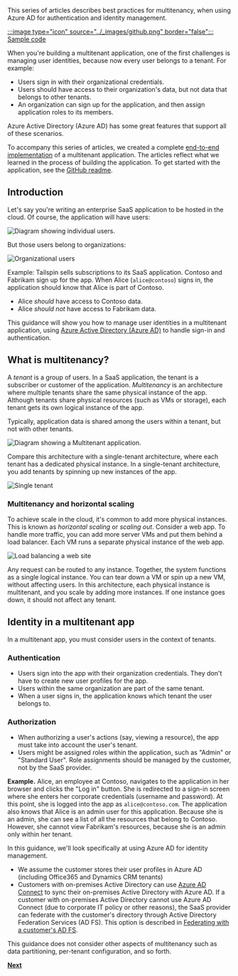This series of articles describes best practices for multitenancy, when using Azure AD for authentication and identity management.

[:::image type="icon" source="../_images/github.png" border="false"::: Sample code][sample-application]

When you're building a multitenant application, one of the first challenges is managing user identities, because now every user belongs to a tenant. For example:

- Users sign in with their organizational credentials.
- Users should have access to their organization's data, but not data that belongs to other tenants.
- An organization can sign up for the application, and then assign application roles to its members.

Azure Active Directory (Azure AD) has some great features that support all of these scenarios.

To accompany this series of articles, we created a complete [end-to-end implementation][sample-application] of a multitenant application. The articles reflect what we learned in the process of building the application. To get started with the application, see the [GitHub readme](https://github.com/mspnp/multitenant-saas-guidance/blob/master/get-started.md).

## Introduction

Let's say you're writing an enterprise SaaS application to be hosted in the cloud. Of course, the application will have users:

![Diagram showing individual users.](./images/users.png)

But those users belong to organizations:

![Organizational users](./images/org-users.png)

Example: Tailspin sells subscriptions to its SaaS application. Contoso and Fabrikam sign up for the app. When Alice (`alice@contoso`) signs in, the application should know that Alice is part of Contoso.

- Alice *should* have access to Contoso data.
- Alice *should not* have access to Fabrikam data.

This guidance will show you how to manage user identities in a multitenant application, using [Azure Active Directory (Azure AD)](/azure/active-directory) to handle sign-in and authentication.

## What is multitenancy?

A *tenant* is a group of users. In a SaaS application, the tenant is a subscriber or customer of the application. *Multitenancy* is an architecture where multiple tenants share the same physical instance of the app. Although tenants share physical resources (such as VMs or storage), each tenant gets its own logical instance of the app.

Typically, application data is shared among the users within a tenant, but not with other tenants.

![Diagram showing a Multitenant application.](./images/multitenant.png)

Compare this architecture with a single-tenant architecture, where each tenant has a dedicated physical instance. In a single-tenant architecture, you add tenants by spinning up new instances of the app.

![Single tenant](./images/single-tenant.png)

### Multitenancy and horizontal scaling

To achieve scale in the cloud, it's common to add more physical instances. This is known as *horizontal scaling* or *scaling out*. Consider a web app. To handle more traffic, you can add more server VMs and put them behind a load balancer. Each VM runs a separate physical instance of the web app.

![Load balancing a web site](./images/load-balancing.png)

Any request can be routed to any instance. Together, the system functions as a single logical instance. You can tear down a VM or spin up a new VM, without affecting users. In this architecture, each physical instance is multitenant, and you scale by adding more instances. If one instance goes down, it should not affect any tenant.

## Identity in a multitenant app

In a multitenant app, you must consider users in the context of tenants.

### Authentication

- Users sign into the app with their organization credentials. They don't have to create new user profiles for the app.
- Users within the same organization are part of the same tenant.
- When a user signs in, the application knows which tenant the user belongs to.

### Authorization

- When authorizing a user's actions (say, viewing a resource), the app must take into account the user's tenant.
- Users might be assigned roles within the application, such as "Admin" or "Standard User". Role assignments should be managed by the customer, not by the SaaS provider.

**Example.** Alice, an employee at Contoso, navigates to the application in her browser and clicks the "Log in" button. She is redirected to a sign-in screen where she enters her corporate credentials (username and password). At this point, she is logged into the app as `alice@contoso.com`. The application also knows that Alice is an admin user for this application. Because she is an admin, she can see a list of all the resources that belong to Contoso. However, she cannot view Fabrikam's resources, because she is an admin only within her tenant.

In this guidance, we'll look specifically at using Azure AD for identity management.

- We assume the customer stores their user profiles in Azure AD (including Office365 and Dynamics CRM tenants)
- Customers with on-premises Active Directory can use [Azure AD Connect](/azure/active-directory/hybrid/whatis-hybrid-identity) to sync their on-premises Active Directory with Azure AD. If a customer with on-premises Active Directory cannot use Azure AD Connect (due to corporate IT policy or other reasons), the SaaS provider can federate with the customer's directory through Active Directory Federation Services (AD FS). This option is described in [Federating with a customer's AD FS](adfs.md).

This guidance does not consider other aspects of multitenancy such as data partitioning, per-tenant configuration, and so forth.

[**Next**](./tailspin.md)

<!-- links -->

[sample-application]: https://github.com/mspnp/multitenant-saas-guidance
